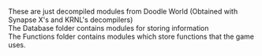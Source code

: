 These are just decompiled modules from Doodle World (Obtained with Synapse X's and KRNL's decompilers)  
The Database folder contains modules for storing information  
The Functions folder contains modules which store functions that the game uses.
